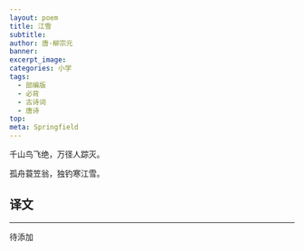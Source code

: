 ```yaml
---
layout: poem
title: 江雪
subtitle: 
author: 唐·柳宗元
banner: 
excerpt_image: 
categories: 小学
tags:
  - 部编版
  - 必背
  - 古诗词
  - 唐诗
top: 
meta: Springfield
---
```


千山鸟飞绝，万径人踪灭。

孤舟蓑笠翁，独钓寒江雪。

## 译文

---

待添加
